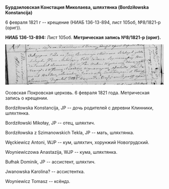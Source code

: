 **Бурдзиловская Констация Миколаева, шляхтянка (Bоrdziłowska
Konstancija)**

6 февраля 1821 г -- крещение (НИАБ 136-13-894, лист 105об, №8/1821-р
(ориг)).

**НИАБ 136-13-894:** Лист 105об. **Метрическая запись №8/1821-р
(ориг).**

![](./media/a33b1907bee5e517aead84ecaadd263d2ff32ff7.png)

Осовская Покровская церковь. 6 февраля 1821 года. Метрическая запись о
крещении.

Bordziłowska Konstancija, JP -- дочь родителей с деревни Клинники,
шляхтянка.

Bordziłowski Mikołay, JP -- отец, шляхтич.

Bordziłowska z Szimanowskich Tekla, JP -- мать, шляхтянка.

Węckiewicz Antoni, WJP -- кум, шляхтич, хорунжий Новогрудский.

Woyniewiczowa Anastazija, WJP -- кума, шляхтянка.

Bułhak Dominik, JP -- ассистент, шляхтич.

Jwanowska Karolina? -- ассистентка.

Woyniewicz Tomasz -- ксёндз.
